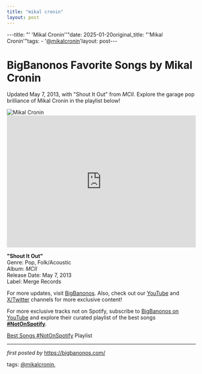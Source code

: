 ```yaml
---
title: "mikal cronin"
layout: post
---
```

---title: "' 'Mikal Cronin''"date: 2025-01-20original_title: "'Mikal Cronin'"tags:  - '[@mikalcronin](/tags/mikalcronin/)'layout: post--- <!-- Title of the Post --><h1 >BigBanonos Favorite Songs by Mikal Cronin</h1> <!-- Introductory Text --><p >Updated May 7, 2013, with "Shout It Out" from <em>MCII</em>. Explore the garage pop brilliance of Mikal Cronin in the playlist below!</p> <!-- Featured Image --><div > <img src="https://f4.bcbits.com/img/0016983063_10.jpg" alt="Mikal Cronin" /></div> <!-- Spotify Embed --><div > <iframe src="https://open.spotify.com/embed/playlist/0jSfr5z8KJxb1BSqhEFNdc?utm_source=generator" width="100%" height="352" frameBorder="0" allowfullscreen="" allow="autoplay; clipboard-write; encrypted-media; fullscreen; picture-in-picture" loading="lazy"></iframe></div> <!-- Song Information --><div > <p><strong>"Shout It Out"</strong><br> Genre: Pop, Folk/Acoustic<br> Album: <em>MCII</em><br> Release Date: May 7, 2013<br> Label: Merge Records</p></div> <!-- Footer Links --><div > <p>For more updates, visit <a href="https://bigbanonos.com/" target="_blank">BigBanonos</a>. Also, check out our <a href="https://www.youtube.com/[@BigBanonos](/tags/BigBanonos/)" target="_blank">YouTube</a> and <a href="https://x.com/bigbanonos" target="_blank">X/Twitter</a> channels for more exclusive content!</p></div> <!--Subscribe and Playlist Links--><div>    <p>For more exclusive tracks not on Spotify, subscribe to <a href="https://www.youtube.com/[@BigBanonos](/tags/BigBanonos/)" target="_blank">BigBanonos on YouTube</a> and explore their curated playlist of the best songs <strong>[#NotOnSpotify](/tags/NotOnSpotify/)</strong>.</p>    <p><a href="https://www.youtube.com/playlist?list=PLtuNtuTatqI0kFahUCbtbfenC_ET5O_tr" target="_blank">Best Songs [#NotOnSpotify](/tags/NotOnSpotify/) Playlist<br /></a></p></div><hr /><p><em>first posted by</em> <a href="https://bigbanonos.com/" rel="noopener" target="_new">https://bigbanonos.com/</a></p><p>tags: [@mikalcronin](/tags/mikalcronin/),</p>